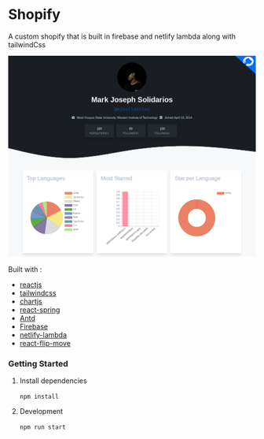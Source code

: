 # Shopify

A custom shopify that is built in firebase and netlify lambda along with tailwindCss

![demo](https://github.com/zneret03/gitprofile/blob/master/src/static/frontpage.png)

Built with :

- [reactjs](https://reactjs.org/)
- [tailwindcss](https://tailwindcss.com/)
- [chartjs](https://www.chartjs.org/)
- [react-spring](https://www.react-spring.io/)
- [Antd](https://ant.design/)
- [Firebase](https://firebase.google.com/)
- [netlify-lambda](https://www.netlify.com/products/functions/)
- [react-flip-move](https://github.com/joshwcomeau/react-flip-move)

### Getting Started

1. Install dependencies

   `npm install`

2. Development

   `npm run start`
